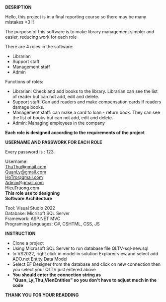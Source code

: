 **DESRIPTION**

Hello, this project is in a final reporting course so there may be many mistakes <3 !!

The purpose of this software is to make library management simpler and easier, reducing work for each role

There are 4 roles in the software:
 - Librarian
 - Support staff
 - Management staff
 - Admin

Functions of roles:
 - Librarian: Check and add books to the library. Librarian can see the list of reader but can not add, edit and delete.
 - Support staff: Can add readers and make compensation cards if readers damage books.
 - Management staff: can make a card to loan - return book. They can see the list of books but can not add, edit and delete.
 - Admin: Managing employees in the company

**Each role is designed according to the requirements of the project**

**USERNAME AND PASSWORK FOR EACH ROLE**

Every password is : 123.

Username: <br>
  ThuThu@gmail.com <br>
  QuanLy@gmail.com<br>
  HoTro@gmail.com<br>
  Admin@gmail.com<br>
  HieuTruong.com<br> **This role use to designing**       
**Software Architecture**

Tool: Visual Studio 2022<br>
Database: Micrisoft SQL Server<br>
Framework: ASP.NET MVC<br>
Programing languages: C#, CSHTML, CSS, JS<br>


**INSTRUCTION**

- Clone a project
- Using Microsoft SQL Server to run database file QLTV-sql-new.sql
- In VS2022, right click in model in solution Explorer view and select add ADO.net Entity Data Model 
- Select EF Designer from the database and click on new connection then you select your QLTV just entered above
- **You should enter the connection string as "Quan_Ly_Thu_VienEntities" so you don't have to adjust much in the code**



**THANK YOU FOR YOUR READDING**



